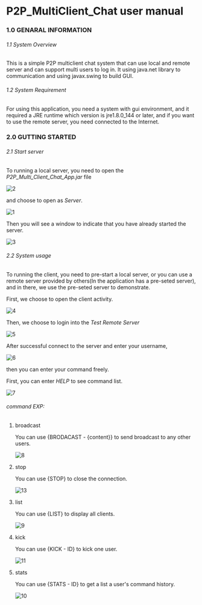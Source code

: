 # **P2P_MultiClient_Chat user manual**

### 1.0 GENARAL INFORMATION
###### 1.1 System Overview
This is a simple P2P multiclient chat system that can use local and remote server and can support multi users to log in. It using java.net library to communication and using javax.swing to build GUI.

###### 	1.2 System Requirement

For using this application, you need a system with gui environment, and it required a JRE runtime which version is jre1.8.0_144 or later, and if you want to use the remote server, you need connected to the Internet.

### 2.0 GUTTING STARTED
###### 2.1 Start server

To running a local server, you need to open the *P2P_Multi_Client_Chat_App.jar* file 

![2](.\res\2.jpg)

and choose to open as *Server*.

![1](.\res\1.jpg)

Then you will see a window to indicate that you have already started the server.

![3](.\res\3.jpg)

###### 2.2 System usage

To running the client, you need to pre-start a local server, or you can use a remote server provided by others(In the application has a pre-seted server), and in there, we use the pre-seted server to demonstrate.

First, we choose to open the client activity.

![4](.\res\4.jpg)

Then, we choose to login into the *Test Remote Server*

![5](.\res\5.jpg)

After successful connect to the server and enter your username,

![6](.\res\6.jpg)

then you can enter your command freely.

First, you can enter *HELP* to see command list.

![7](.\res\7.jpg)

###### command EXP:

1. broadcast

   You can use {BRODACAST - {content}} to send broadcast to any other users.

   ![8](.\res\8.jpg)

2. stop

   You can use {STOP} to close the connection.

   ![13](.\res\13.jpg)

3. list

   You can use {LIST} to display all clients.

   ![9](.\res\9.jpg)

4. kick

   You can use {KICK - ID} to kick one user.

   ![11](.\res\11.jpg)

5. stats

   You can use {STATS - ID} to get a list a user's command history.

   ![10](.\res\10.jpg)


